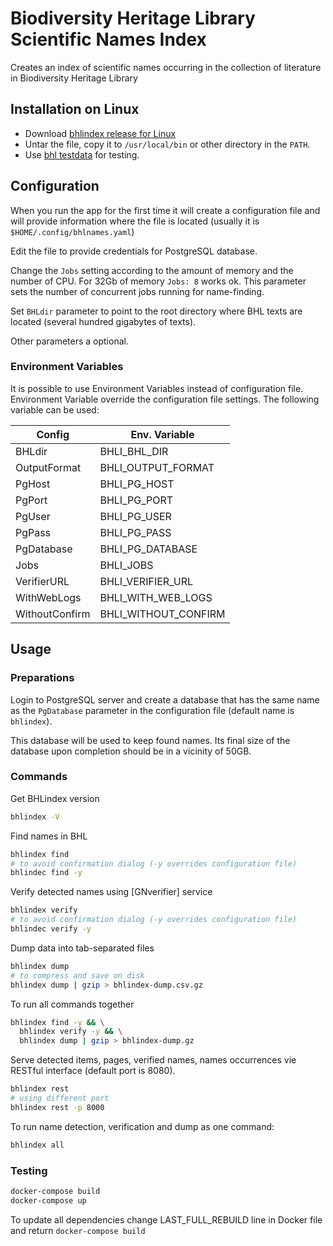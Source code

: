 # Biodiversity Heritage Library Scientific Names Index

Creates an index of scientific names occurring in the collection of literature
in Biodiversity Heritage Library

## Installation on Linux

- Download [bhlindex release for Linux][bhlindex-linux]
- Untar the file, copy it to `/usr/local/bin` or other directory in the `PATH`.
- Use [bhl testdata][bhl-test] for testing.

## Configuration

When you run the app for the first time it will create a configuration file and
will provide information where the file is located (usually it is
`$HOME/.config/bhlnames.yaml`)

Edit the file to provide credentials for PostgreSQL database.

Change the `Jobs` setting according to the amount of memory and the number
of CPU. For 32Gb of memory `Jobs: 8` works ok. This parameter sets the number
of concurrent jobs running for name-finding.

Set `BHLdir` parameter to point to the root directory where BHL texts are
located (several hundred gigabytes of texts).

Other parameters a optional.

### Environment Variables

It is possible to use Environment Variables instead of configuration file.
Environment Variable override the configuration file settings. The following
variable can be used:

| Config         | Env. Variable        |
| -------------- | -------------------- |
| BHLdir         | BHLI_BHL_DIR         |
| OutputFormat   | BHLI_OUTPUT_FORMAT   |
| PgHost         | BHLI_PG_HOST         |
| PgPort         | BHLI_PG_PORT         |
| PgUser         | BHLI_PG_USER         |
| PgPass         | BHLI_PG_PASS         |
| PgDatabase     | BHLI_PG_DATABASE     |
| Jobs           | BHLI_JOBS            |
| VerifierURL    | BHLI_VERIFIER_URL    |
| WithWebLogs    | BHLI_WITH_WEB_LOGS   |
| WithoutConfirm | BHLI_WITHOUT_CONFIRM |

## Usage

### Preparations

Login to PostgreSQL server and create a database that has the same name as the
`PgDatabase` parameter in the configuration file (default name is `bhlindex`).

This database will be used to keep found names. Its final size of the database
upon completion should be in a vicinity of 50GB.

### Commands

Get BHLindex version

```bash
bhlindex -V
```

Find names in BHL

```bash
bhlindex find
# to avoid confirmation dialog (-y overrides configuration file)
bhlindec find -y
```

Verify detected names using [GNverifier] service

```bash
bhlindex verify
# to avoid confirmation dialog (-y overrides configuration file)
bhlindec verify -y
```

Dump data into tab-separated files

```bash
bhlindex dump
# to compress and save on disk
bhlindex dump | gzip > bhlindex-dump.csv.gz
```

To run all commands together

```bash
bhlindex find -y && \
  bhlindex verify -y && \
  bhlindex dump | gzip > bhlindex-dump.gz
```

Serve detected items, pages, verified names, names occurrences vie RESTful
interface (default port is 8080).

```bash
bhlindex rest
# using different port
bhlindex rest -p 8000
```

To run name detection, verification and dump as one command:

```bash
bhlindex all
```

### Testing

```bash
docker-compose build
docker-compose up
```

To update all dependencies change LAST_FULL_REBUILD line in Docker file and
return `docker-compose build`

[bhlindex-mac]: https://github.com/gnames/bhlindex/releases/download/v0.1.0/bhlindex-0.1.0-mac.tar.gz
[bhlindex-linux]: https://github.com/gnames/bhlindex/releases/download/v0.1.0/bhlindex-0.1.0-linux.tar.gz
[bhl-test]: https://github.com/gnames/bhlindex/releases/download/v0.1.0/bhl-testdata.tar.gz
[readme]: https://github.com/gnames/bhlindex/tree/master/bhlindex
